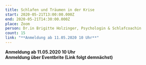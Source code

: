 ```yaml
---
title: Schlafen und Träumen in der Krise
start: 2020-05-21T13:00:00.000Z
end: 2020-05-21T14:30:00.000Z
place: Zoom
person: Dr.in Brigitte Holzinger, Psychologin & Schlafcoachin
count: 15
link: "**Anmeldung ab 11.05.2020 10 Uhr**"
---
```

**Anmeldung ab 11.05.2020 10 Uhr**\
**Anmeldung über Eventbrite (Link folgt demnächst)**